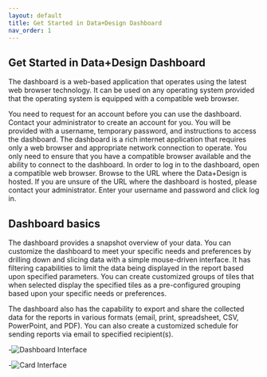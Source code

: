 ```yaml
---
layout: default
title: Get Started in Data+Design Dashboard
nav_order: 1
---
```


## Get Started in Data+Design Dashboard

The dashboard is a web-based application that operates using the latest web browser technology. It can be used
on any operating system provided that the operating system is equipped with a compatible web browser.

You need to request for an account before you can use the dashboard. Contact your administrator to create an account for you. You will be provided with a username, temporary password, and instructions to access the dashboard. The dashboard is a rich internet application that requires only a web browser and appropriate network connection to operate. You only need to ensure that you have a compatible browser available and the ability to connect to the dashboard. In order to log in to the dashboard, open a compatible web browser. Browse to the URL where the Data+Design is hosted. If you are unsure of the URL where the dashboard is hosted, please contact your administrator. Enter your username and password and click log in.


## Dashboard basics

The dashboard provides a snapshot overview of your data. You can customize the dashboard to meet your specific needs and preferences by drilling down and slicing data with a simple mouse-driven interface. It has filtering capabilities to limit the data being displayed in the report based upon specified parameters. You can create customized groups of tiles that when selected display the specified tiles as a pre-configured grouping based upon your specific needs or preferences.

The dashboard also has the capability to export and share the collected data for the reports in various formats (email, print, spreadsheet, CSV, PowerPoint, and PDF). You can also create a customized schedule for sending reports via email to specified recipient(s).

-![Dashboard Interface]({{site.baseurl}}/assets/images/dashboard-gui.png )

-![Card Interface]({{site.baseurl}}/assets/images/card.png )
